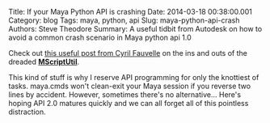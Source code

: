 Title: If your Maya Python API is crashing
Date: 2014-03-18 00:38:00.001
Category: blog
Tags: maya, python, api
Slug: maya-python-api-crash
Authors: Steve Theodore
Summary: A useful tidbit from Autodesk on how to avoid a common crash scenario in Maya python api 1.0

Check out [this useful post from Cyril Fauvelle](http://around-the-corner.typepad.com/adn/2013/03/possible-misuse-of-mscriptutil-in-maya.html#) on the ins and outs of the dreaded [**MScriptUtil**](http://www.chadvernon.com/blog/resources/maya-api-programming/mscriptutil/).  
  
This kind of stuff is why I reserve API programming for only the knottiest of tasks.  maya.cmds won't clean-exit your Maya session if you reverse two lines by accident.  However, sometimes there's no alternative...  Here's hoping API 2.0 matures quickly and we can all forget all of this pointless distraction.  
  



